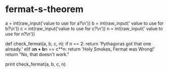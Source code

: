 # fermat-s-theorem
a = int(raw_input('value to use for a?\n'))
b = int(raw_input(' value to use for b?\n'))
c = int(raw_input('value to use for c?\n'))
n = int(raw_input(' value to use for n?\n'))


def check_fermat(a, b, c, n):
    if n == 2:
        return 'Pythagoras got that one already.'
    elif a**n + b**n == c**n:
        return 'Holy Smokes, Fermat was Wrong!'
    return "No, that doesn't work."

print check_fermat(a, b, c, n)
